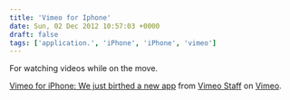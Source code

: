 ```yaml
---
title: 'Vimeo for Iphone'
date: Sun, 02 Dec 2012 10:57:03 +0000
draft: false
tags: ['application.', 'iPhone', 'iPhone', 'vimeo']
---
```


For watching videos while on the move.

[Vimeo for iPhone: We just birthed a new app](http://vimeo.com/54298665) from [Vimeo Staff](http://vimeo.com/staff) on [Vimeo](http://vimeo.com).
